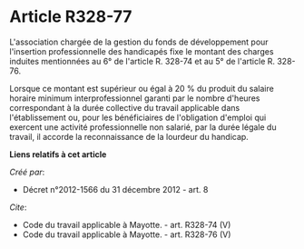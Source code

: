 # Article R328-77

L'association chargée de la gestion du fonds de développement pour l'insertion professionnelle des handicapés fixe le montant
des charges induites mentionnées au 6° de l'article R. 328-74 et au 5° de l'article R. 328-76. 

Lorsque ce montant est supérieur ou égal à 20 % du produit du salaire horaire minimum interprofessionnel garanti par le
nombre d'heures correspondant à la durée collective du travail applicable dans l'établissement ou, pour les bénéficiaires de
l'obligation d'emploi qui exercent une activité professionnelle non salarié, par la durée légale du travail, il accorde la
reconnaissance de la lourdeur du handicap.

**Liens relatifs à cet article**

_Créé par_:

  - Décret n°2012-1566 du 31 décembre 2012 - art. 8

_Cite_:

  - Code du travail applicable à Mayotte. - art. R328-74 (V)
  - Code du travail applicable à Mayotte. - art. R328-76 (V)
